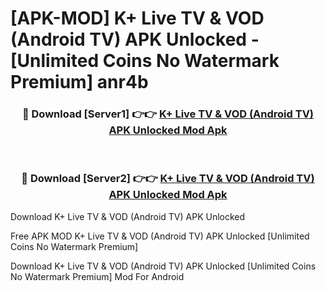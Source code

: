 # [APK-MOD] K+ Live TV & VOD (Android TV) APK Unlocked - [Unlimited Coins No Watermark Premium] anr4b



<div align="center">
<h3>🔴 Download [Server1] 👉👉 <a href="https://momento.my/?title=K+_Live_TV_&_VOD_(Android_TV)_APK_Unlocked">K+ Live TV & VOD (Android TV) APK Unlocked Mod Apk</a></h3><br>

<h3>🔴 Download [Server2] 👉👉 <a href="https://momento.my/?title=K+_Live_TV_&_VOD_(Android_TV)_APK_Unlocked">K+ Live TV & VOD (Android TV) APK Unlocked Mod Apk</a></h3>
</div>



Download K+ Live TV & VOD (Android TV) APK Unlocked 

Free APK MOD K+ Live TV & VOD (Android TV) APK Unlocked [Unlimited Coins No Watermark Premium]

Download K+ Live TV & VOD (Android TV) APK Unlocked [Unlimited Coins No Watermark Premium] Mod For Android

